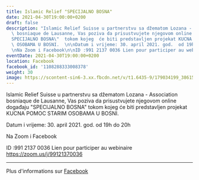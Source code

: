 ```yaml
---
title: Islamic Relief "SPECIJALNO BOSNA"
date: 2021-04-30T19:00:00+0200
draft: false
description: "Islamic Relief Suisse u partnerstvu sa džematom Lozana - Association\
  \ bosniaque de Lausanne, Vas poziva da prisustvujete njegovom online događaju \"\
  SPECIJALNO BOSNA\"  tokom kojeg  će biti predstavljen projekat KUCNA POMOC  STARIM\
  \ OSOBAMA U BOSNI.  \n\nDatum i vrijeme: 30. april 2021. god.  od 19h do 20h  \n\
  \nNa Zoom i Facebook\n\nID :991 2137 0036 Lien pour participer au webinaire https://zoom.us/j/99121370036"
eventDate: 2021-04-30T19:00:00+0200
location: Facebook
facebook_id: '1108288333008378'
weight: 30
image: https://scontent-sin6-3.xx.fbcdn.net/v/t1.6435-9/179034199_3861536210608836_3937081865507227599_n.jpg?_nc_cat=106&ccb=1-7&_nc_sid=9e60e4&_nc_ohc=XuCrdtRPeEAQ7kNvwEA7Bve&_nc_oc=AdmPgbzPHpb3CAqy1H8u_7H8Ypg7Ub9AJP8YnreE0BO-SA7cKW7gz9Dms2Pfa7jqcEM&_nc_zt=23&_nc_ht=scontent-sin6-3.xx&edm=ABTKTjYEAAAA&_nc_gid=idQKz17jwbQt6a4YDniMgQ&oh=00_AfLfNkdqqM8bDnxjs-6d_mCSk97A4XdErTmpFE5ixRX2eg&oe=68632C3B
---
```


Islamic Relief Suisse u partnerstvu sa džematom Lozana - Association bosniaque de Lausanne, Vas poziva da prisustvujete njegovom online događaju "SPECIJALNO BOSNA"  tokom kojeg  će biti predstavljen projekat KUCNA POMOC  STARIM OSOBAMA U BOSNI.  

Datum i vrijeme: 30. april 2021. god.  od 19h do 20h  

Na Zoom i Facebook

ID :991 2137 0036 Lien pour participer au webinaire https://zoom.us/j/99121370036

---

Plus d'informations sur [Facebook](https://facebook.com/events/1108288333008378)